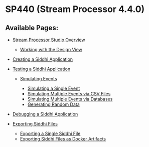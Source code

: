# SP440 (Stream Processor 4.4.0)

  
  

## Available Pages:

-   [Stream Processor Studio
    Overview](_Stream_Processor_Studio_Overview_)
    -   [Working with the Design View](_Working_with_the_Design_View_)
-   [Creating a Siddhi Application](_Creating_a_Siddhi_Application_)
-   [Testing a Siddhi Application](_Testing_a_Siddhi_Application_)
    -   [Simulating Events](_Simulating_Events_)
        -   [Simulating a Single Event](_Simulating_a_Single_Event_)

        <!-- -->

        -   [Simulating Multiple Events via CSV
            Files](_Simulating_Multiple_Events_via_CSV_Files_)

        <!-- -->

        -   [Simulating Multiple Events via
            Databases](_Simulating_Multiple_Events_via_Databases_)

        <!-- -->

        -   [Generating Random Data](_Generating_Random_Data_)
-   [Debugging a Siddhi Application](_Debugging_a_Siddhi_Application_)
-   [Exporting Siddhi Files](_Exporting_Siddhi_Files_)
    -   [Exporting a Single Siddhi
        File](_Exporting_a_Single_Siddhi_File_)

    <!-- -->

    -   [Exporting Siddhi Files as Docker
        Artifacts](_Exporting_Siddhi_Files_as_Docker_Artifacts_)
